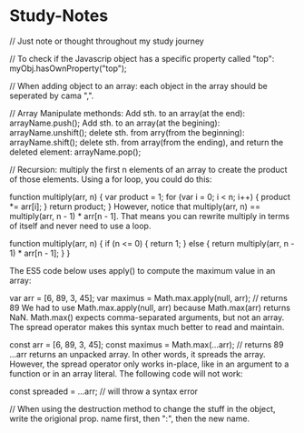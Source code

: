 # Study-Notes
// Just note or thought throughout my study journey

// To check if the Javascrip object has a specific property called "top":
myObj.hasOwnProperty("top");

// When adding object to an array:
each object in the array should be seperated by cama ",".

// Array Manipulate methonds:
Add sth. to an array(at the end): arrayName.push();
Add sth. to an array(at the begining): arrayName.unshift();
delete sth. from arry(from the beginning): arrayName.shift();
delete sth. from array(from the ending), and return the deleted element: arrayName.pop();

// Recursion:
multiply the first n elements of an array to create the product of those elements. Using a for loop, you could do this:

  function multiply(arr, n) {
    var product = 1;
    for (var i = 0; i < n; i++) {
        product *= arr[i];
    }
    return product;
  }
However, notice that multiply(arr, n) == multiply(arr, n - 1) * arr[n - 1]. That means you can rewrite multiply in terms of itself and never need to use a loop.

  function multiply(arr, n) {
    if (n <= 0) {
      return 1;
    } else {
      return multiply(arr, n - 1) * arr[n - 1];
    }
  }
  
  The ES5 code below uses apply() to compute the maximum value in an array:

var arr = [6, 89, 3, 45];
var maximus = Math.max.apply(null, arr); // returns 89
We had to use Math.max.apply(null, arr) because Math.max(arr) returns NaN. Math.max() expects comma-separated arguments, but not an array. The spread operator makes this syntax much better to read and maintain.

const arr = [6, 89, 3, 45];
const maximus = Math.max(...arr); // returns 89
...arr returns an unpacked array. In other words, it spreads the array. However, the spread operator only works in-place, like in an argument to a function or in an array literal. The following code will not work:

const spreaded = ...arr; // will throw a syntax error
  
// When using the destruction method to change the stuff in the object, write the origional prop. name first, then ":", then the new name.
